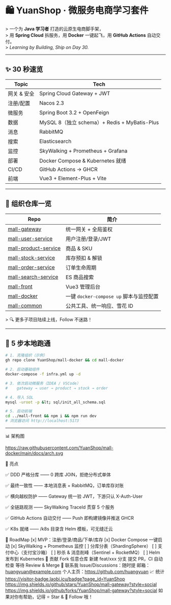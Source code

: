 # 🛍️ YuanShop · 微服务电商学习套件

&gt; 一个为 **Java 学习者** 打造的云原生电商脚手架，  
&gt; 用 **Spring Cloud** 拆服务，用 **Docker** 一键起飞，用 **GitHub Actions** 自动交付。  
&gt; *Learning by Building, Ship on Day 30.*

---

## ✨ 30 秒速览
| Topic | Tech |
|-------|------|
| 网关 & 安全 | Spring Cloud Gateway + JWT |
| 注册/配置 | Nacos 2.3 |
| 微服务 | Spring Boot 3.2 + OpenFeign |
| 数据 | MySQL 8（独立 schema）+ Redis + MyBatis-Plus |
| 消息 | RabbitMQ |
| 搜索 | Elasticsearch |
| 监控 | SkyWalking + Prometheus + Grafana |
| 部署 | Docker Compose & Kubernetes 就绪 |
| CI/CD | GitHub Actions → GHCR |
| 前端 | Vue3 + Element-Plus + Vite |

---

## 🧩 组织仓库一览
| Repo | 简介 |
|------|------|
| [mall-gateway](https://github.com/YuanShop/mall-gateway) | 统一网关 + 全局鉴权 |
| [mall-user-service](https://github.com/YuanShop/mall-user-service) | 用户注册/登录/JWT |
| [mall-product-service](https://github.com/YuanShop/mall-product-service) | 商品 & SKU |
| [mall-stock-service](https://github.com/YuanShop/mall-stock-service) | 库存预扣 & 解锁 |
| [mall-order-service](https://github.com/YuanShop/mall-order-service) | 订单生命周期 |
| [mall-search-service](https://github.com/YuanShop/mall-search-service) | ES 商品搜索 |
| [mall-front](https://github.com/YuanShop/mall-front) | Vue3 管理后台 |
| [mall-docker](https://github.com/YuanShop/mall-docker) | 一键 `docker-compose up` 脚本与监控配置 |
| [mall-common](https://github.com/YuanShop/mall-common) | 公共工具、统一响应、雪花 ID |

&gt; 🔍 更多子项目陆续上线，Follow 不迷路！

---

## 🚀 5 步本地跑通
```bash
# 1. 克隆组织（示例）
gh repo clone YuanShop/mall-docker && cd mall-docker

# 2. 启动基础组件
docker-compose -f infra.yml up -d

# 3. 依次启动微服务（IDEA / VSCode）
#    gateway → user → product → stock → order

# 4. 导入 SQL
mysql -uroot -p &lt; sql/init_all_schema.sql

# 5. 启动前端
cd ../mall-front && npm i && npm run dev
# 浏览器访问 http://localhost:5173
```

---

📊 架构图
<!-- 用 draw.io 导出 SVG，放到 mall-docker/docs/arch.svg -->
https://raw.githubusercontent.com/YuanShop/mall-docker/main/docs/arch.svg

🌟 亮点

✅ DDD 严格分库 —— 0 跨库 JOIN，拒绝分布式单体

✅ 最终一致性 —— 本地消息表 + RabbitMQ，订单库存对账

✅ 横向越权防护 —— Gateway 统一验 JWT，下游只认 X-Auth-User

✅ 全链路观测 —— SkyWalking TraceId 贯穿 5 个服务

✅ GitHub Actions 自动交付 —— Push 即构建镜像并推送 GHCR

✅ K8s 就绪 —— /k8s 目录含 Helm 模板，可无缝迁云

📌 RoadMap
[x] MVP：注册/登录/商品/下单/库存
[x] Docker Compose 一键启动
[x] SkyWalking + Prometheus 监控
[ ] 分库分表（ShardingSphere）
[ ] 支付中心（支付宝沙箱）
[ ] 秒杀 & 消息削峰（Sentinel + RocketMQ）
[ ] Helm 发布到 Kubernetes
🤝 贡献
Fork 任意仓库
新建 feat/xxx 分支
提交 PR，CI 自动检查
等待 Review & Merge
💬 联系我
Issue/Discussions：随时提
邮箱：huangyuan@example.com
个人主页：https://github.com/huangyuan
📈 统计
https://visitor-badge.laobi.icu/badge?page_id=YuanShop
https://img.shields.io/github/stars/YuanShop/mall-gateway?style=social https://img.shields.io/github/forks/YuanShop/mall-gateway?style=social
如果对你有帮助，记得 ⭐ Star  &  👀 Follow 哦！
